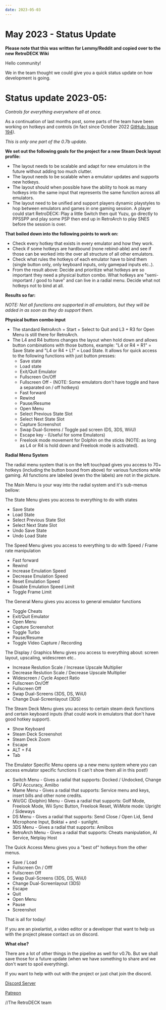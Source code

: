 ```yaml
---
date: 2023-05-03
---
```


# May 2023 - Status Update

**Please note that this was written for Lemmy/Reddit and copied over to the new RetroDECK Wiki**

Hello community!

We in the team thought we could give you a quick status update on how development is going.

<!-- more -->

# Status update 2023-05:

*Controls for everything everywhere all at once.*

As a continuation of last months post, some parts of the team have been working on hotkeys and controls (in fact since October 2022 [GitHub: Issue 194](https://github.com/XargonWan/RetroDECK/issues/194)).

<!-- more -->

*This is only one part of the 0.7b update.*



**We set out the following goals for the project for a new Steam Deck layout profile:**



* The layout needs to be scalable and adapt for new emulators in the future without adding too much clutter.
* The layout needs to be scalable when a emulator updates and supports new hotkeys.
* The layout should when possible have the ability to hook as many hotkeys into the same input that represents the same function across all emulators.
* The layout need to be unified and support players dynamic playstyles to hop between emulators and games in one gaming session. A player could start RetroDECK: Play a little Switch then quit Yuzu, go directly to PPSSPP and play some PSP then end up in RetroArch to play SNES before the session is over.



**That boiled down into the following points to work on:**



* Check every hotkey that exists in every emulator and how they work.
* Check if some hotkeys are hardbound (none rebind-able) and see if those can be worked into the over all structure of all other emulators.
* Check what rules the hotkeys of each emulator have to bind them (single button only, only keyboard inputs, only gamepad inputs etc..).
* From the result above: Decide and prioritize what hotkeys are so important they need a physical button combo. What hotkeys are "semi-important / good to have" and can live in a radial menu. Decide what not hotkeys not to bind at all.



**Results so far:**

*NOTE: Not all functions are supported in all emulators, but they will be added in as soon as they do support them.*



**Physical button combo input**

* The standard RetroArch = Start + Select to Quit and L3 + R3 for Open Menu is still there for RetroArch.
* The L4 and R4 buttons changes the layout when hold down and allows button combinations with those buttons, example: "L4 or R4 + R1" = Save State and "L4 or R4 + L1" = Load State. It allows for quick access to the following functions with just button presses:
   * Save state
   * Load state
   * Exit/Quit Emulator
   * Fullscreen On/Off
   * Fullscreen Off - (NOTE: Some emulators don't have toggle and have a separated on / off hotkeys)
   * Fast forward
   * Rewind
   * Pause/Resume
   * Open Menu
   * Select Previous State Slot
   * Select Next State Slot
   * Capture Screenshot
   * Swap Dual-Screens  /  Toggle pad screen (DS, 3DS, WiiU)
   * Escape key - (Useful for some Emulators)
   * Freelook mode movement for Dolphin on the sticks (NOTE: as long as L4 or R4 is hold down and Freelook mode is activated).



**Radial Menu System**

The radial menu system that is on the left touchpad gives you access to 70+ hotkeys (including the button bound from above) for various functions while gaming. All functions are labeled (even tho the labels) are not in the picture.



The Main Menu is your way into the radial system and it's sub-menus bellow:



The State Menu gives you access to everything to do with states

* Save State
* Load State
* Select Previous State Slot
* Select Next State Slot
* Undo Save State
* Undo Load State





The Speed Menu gives you access to everything to do with Speed / Frame rate manipulation

* Fast forward
* Rewind
* Increase Emulation Speed
* Decrease Emulation Speed
* Reset Emulation Speed
* Disable Emulation Speed Limit
* Toggle Frame Limit





The General Menu gives you access to general emulator functions

* Toggle Cheats
* Exit/Quit Emulator
* Open Menu
* Capture Screenshot
* Toggle Turbo
* Pause/Resume
* Toggle Video Capture / Recording





The Display / Graphics Menu gives you access to everything about: screen layout, upscaling, widescreen etc..

* Increase Reslution Scale / Increase Upscale Multiplier
* Decrease Reslution Scale / Decrease Upscale Multiplier
* Widescreen / Cycle Aspect Ratio
* Fullscreen On/Off
* Fullscreen Off
* Swap Dual-Screens (3DS, DS, WiiU)
* Change Dual-Screenlayout  (3DS)





The Steam Deck Menu gives you access to certain steam deck functions and certain keyboard inputs (that could work in emulators that don't have good hotkey support).

* Show Keyboard
* Steam Deck Screenshot
* Steam Deck Zoom
* Escape
* ALT + F4
* Tab



The Emulator Specific Menu opens up a new menu system where you can access emulator specific functions (I can't show them all in this post!)

* Switch Menu - Gives a radial that supports: Docked / Undocked, Change GPU Accuracy, Amiibo
* Mame Menu - Gives a radial that supports: Service menu and keys, insert bills and other none credits.
* Wii/GC (Dolphin) Menu - Gives a radial that supports: Golf Mode, Freelook Mode, Wii Sync Button, Freelook Reset, WiiMote mode: Upright / Sideways
* DS Menu - Gives a radial that supports: Send Close / Open Lid, Send Microphone Input, Boktai + and - sunlight.
* 3DS Menu - Gives a radial that supports: Amiibos
* RetroArch Menu - Gives a radial that supports: Cheats manipulation, AI Service, Netplay Host



The Quick Access Menu gives you a "best of" hotkeys from the other menus.

* Save / Load
* Fullscreen On / Offf
* Fullscreen Off
* Swap Dual-Screens (3DS, DS, WiiU)
* Change Dual-Screenlayout  (3DS)
* Escape
* Quit
* Open Menu
* Pause
* Screenshot



That is all for today!

If you are an pixelartist, a video editor or a developer that want to help us with the project please contact us on discord.



**What else?**

There are a lot of other things in the pipeline as well for v0.7b. But we shall save those for a future update (when we have something to share and we don't want to spoil everything).

If you want to help with out with the project or just chat join the discord.



[Discord Server](https://discord.gg/WDc5C9YWMx)

[Patreon](https://patreon.com/RetroDECK)



//The RetroDECK team
